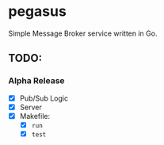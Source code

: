 # pegasus
Simple Message Broker service written in Go.

## TODO:

### Alpha Release
- [x] Pub/Sub Logic
- [x] Server
- [x] Makefile:
    - [x] `run`
    - [x] `test`

